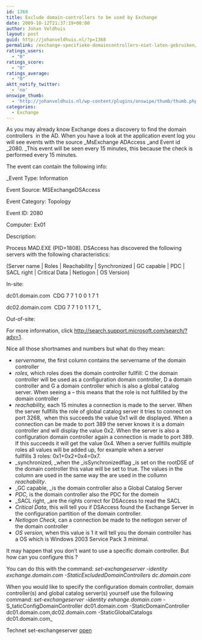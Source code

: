 ```yaml
---
id: 1368
title: Exclude domain-controllers to be used by Exchange
date: 2009-10-12T21:37:19+00:00
author: Johan Veldhuis
layout: post
guid: http://johanveldhuis.nl/?p=1368
permalink: /exchange-specifieke-domaincontrollers-niet-laten-gebruiken/
ratings_users:
  - "0"
ratings_score:
  - "0"
ratings_average:
  - "0"
aktt_notify_twitter:
  - 'no'
onswipe_thumb:
  - 'http://johanveldhuis.nl/wp-content/plugins/onswipe/thumb/thumb.php?src=http://johanveldhuis.nl/wp-content/plugins/sociable-zyblog-edition/images/digg.png&amp;w=600&amp;h=800&amp;zc=1&amp;q=75&amp;f=0'
categories:
  - Exchange
---
```

As you may already know Exchange does a discovery to find the domain controllers  in the AD. When you have a look at the application event log you will see events with the source _MsExchange ADAccess _and Event id _2080. _This event will be seen every 15 minutes, this because the check is performed every 15 minutes.

The event can contain the following info:

_Event Type: Information
  
Event Source: MSExchangeDSAccess
  
Event Category: Topology
  
Event ID: 2080
  
Computer: Ex01
  
Description:
  
Process MAD.EXE (PID=1808). DSAccess has discovered the following servers with the following characteristics:
  
(Server name | Roles | Reachability | Synchronized | GC capable | PDC | SACL right | Critical Data | Netlogon | OS Version)
  
In-site:
  
dc01.domain.com  CDG 7 7 1 0 0 1 7 1
  
dc02.domain.com  CDG 7 7 1 0 1 1 7 1_

Out-of-site:

For more information, click <http://search.support.microsoft.com/search/?adv=1>.

Nice all those shortnames and numbers but what do they mean:

  * _servername,_ the first column contains the servername of the domain controller
  * _roles,_ which roles does the domain controller fullfill: C the domain controller will be used as a configuration domain controller, D a domain controller and G a domain controller which is also a global catalog server. When seeing a &#8211; this means that the role is not fullfilled by the domain controller
  * _reachability,_ each 15 minutes a connection is made to the server. When the server fullfills the role of global catalog server it tries to connect on port 3268,  when this succeeds the value 0x1 will de displayed. When a connection can be made to port 389 the server knows it is a domain controller and will display the value 0x2. When the server is also a configuration domain controller again a connection is made to port 389. If this succeeds it will get the value 0x4. When a server fullfills multiple roles all values will be added up, for example when a server fullfills 3 roles: 0x1+0x2+0x4=0x7.
  * _synchronized, _when the _isSynchronizedflag _is set on the rootDSE of the domain controller this value will be set to true. The values in the column are used in the same way the are used in the collumn _reachability_.
  * _GC capable, _is the domain controller also a Global Catalog Server
  * _PDC,_ is the domain controller also the PDC for the domein
  * _SACL right, _are the rights correct for DSAccess to read the SACL
  * _Critical Data_, this will tell you if DSAccess found the Exchange Server in the configuration partition of the domain controller.
  * _Netlogon Check,_ can a connection be made to the netlogon server of the domain controller
  * _OS version,_ when this value is 1 it will tell you the domain controller has a OS which is Windows 2003 Service Pack 3 minimal.

It may happen that you don&#8217;t want to use a specific domain controller. But how can you configure this ?

You can do this with the command: _set-exchangeserver -identity exchange.domain.com -StaticExcludedDomainControllers dc.domain.com_

When you would like to specify the configuration domain controller, domain controller(s) and global catalog server(s) yourself use the following command: _set-exchangeserver -identity exhange.domain.com_ -S_taticConfigDomainController dc01.domain.com -StaticDomainController dc01.domain.com,dc02.domain.com -StaticGlobalCatalogs dc01.domain.com_

Technet set-exchangeserver <a href="http://technet.microsoft.com/en-us/library/bb123716.aspx" target="_blank">open</a>